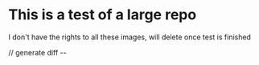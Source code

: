 # This is a test of a large repo
I don't have the rights to all these images, will delete once test is finished

// generate diff --
